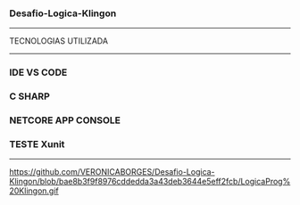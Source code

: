 ### Desafio-Logica-Klingon
____________________________________________

TECNOLOGIAS UTILIZADA

_____________________________________________
###  IDE VS CODE
###  C SHARP
###  NETCORE  APP CONSOLE
###  TESTE Xunit
_____________________________________________

https://github.com/VERONICABORGES/Desafio-Logica-Klingon/blob/bae8b3f9f8976cddedda3a43deb3644e5eff2fcb/LogicaProg%20Klingon.gif


